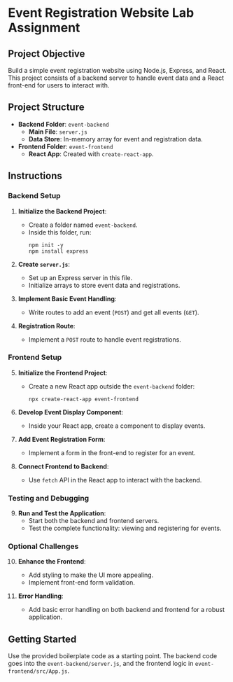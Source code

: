# Event Registration Website Lab Assignment

## Project Objective
Build a simple event registration website using Node.js, Express, and React. This project consists of a backend server to handle event data and a React front-end for users to interact with.

## Project Structure
- **Backend Folder**: `event-backend`
  - **Main File**: `server.js`
  - **Data Store**: In-memory array for event and registration data.
- **Frontend Folder**: `event-frontend`
  - **React App**: Created with `create-react-app`.

## Instructions

### Backend Setup
1. **Initialize the Backend Project**:
   - Create a folder named `event-backend`.
   - Inside this folder, run:
     ```
     npm init -y
     npm install express
     ```

2. **Create `server.js`**:
   - Set up an Express server in this file.
   - Initialize arrays to store event data and registrations.

3. **Implement Basic Event Handling**:
   - Write routes to add an event (`POST`) and get all events (`GET`).

4. **Registration Route**:
   - Implement a `POST` route to handle event registrations.

### Frontend Setup
5. **Initialize the Frontend Project**:
   - Create a new React app outside the `event-backend` folder:
     ```
     npx create-react-app event-frontend
     ```

6. **Develop Event Display Component**:
   - Inside your React app, create a component to display events.

7. **Add Event Registration Form**:
   - Implement a form in the front-end to register for an event.

8. **Connect Frontend to Backend**:
   - Use `fetch` API in the React app to interact with the backend.

### Testing and Debugging
9. **Run and Test the Application**:
   - Start both the backend and frontend servers.
   - Test the complete functionality: viewing and registering for events.

### Optional Challenges
10. **Enhance the Frontend**:
    - Add styling to make the UI more appealing.
    - Implement front-end form validation.

11. **Error Handling**:
    - Add basic error handling on both backend and frontend for a robust application.

## Getting Started
Use the provided boilerplate code as a starting point. The backend code goes into the `event-backend/server.js`, and the frontend logic in `event-frontend/src/App.js`.
